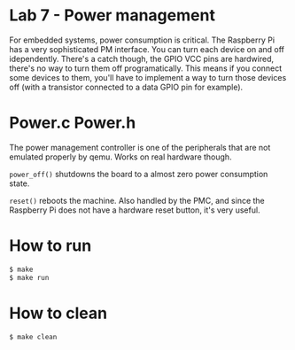 Lab 7 - Power management
==========================
For embedded systems, power consumption is critical. 
The Raspberry Pi has a very sophisticated PM interface. 
You can turn each device on and off idependently. 
There's a catch though, the GPIO VCC pins are hardwired, there's no way to turn them off programatically. 
This means if you connect some devices to them, you'll have to implement a way to turn those devices off (with a transistor connected to a data GPIO pin for example).

Power.c Power.h
==========================
The power management controller is one of the peripherals that are not emulated properly by qemu. Works on real hardware though.  

```power_off()```  shutdowns the board to a almost zero power consumption state.

```reset()```  reboots the machine. Also handled by the PMC, and since the Raspberry Pi does not have a hardware reset button, it's very useful.

How to run
==========================
```sh
$ make
$ make run
```

How to clean
==========================
```sh
$ make clean
```
